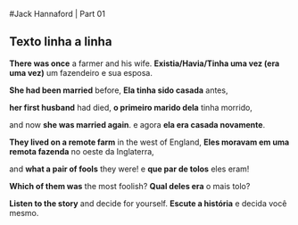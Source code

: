 #Jack Hannaford | Part 01

## Texto linha a linha

**There was once** a farmer and his wife.
**Existia/Havia/Tinha uma vez (era uma vez)** um fazendeiro e sua esposa.

**She had been married** before,
**Ela tinha sido casada** antes,

**her first husband** had died,
**o primeiro marido dela** tinha morrido,

and now **she was married again**.
e agora **ela era casada novamente**.

**They lived on a remote farm** in the west of England,
**Eles moravam em uma remota fazenda** no oeste da Inglaterra,

and **what a pair of fools** they were!
e **que par de tolos** eles eram!

**Which of them was** the most foolish?
**Qual deles era** o mais tolo?

**Listen to the story** and decide for yourself.
**Escute a história** e decida você mesmo.